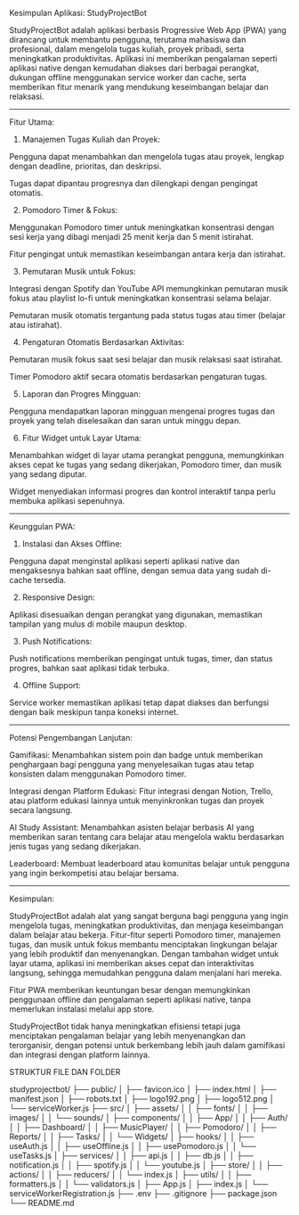 Kesimpulan Aplikasi: StudyProjectBot

StudyProjectBot adalah aplikasi berbasis Progressive Web App (PWA) yang dirancang untuk membantu pengguna, terutama mahasiswa dan profesional, dalam mengelola tugas kuliah, proyek pribadi, serta meningkatkan produktivitas. Aplikasi ini memberikan pengalaman seperti aplikasi native dengan kemudahan diakses dari berbagai perangkat, dukungan offline menggunakan service worker dan cache, serta memberikan fitur menarik yang mendukung keseimbangan belajar dan relaksasi.


---

Fitur Utama:

1. Manajemen Tugas Kuliah dan Proyek:

Pengguna dapat menambahkan dan mengelola tugas atau proyek, lengkap dengan deadline, prioritas, dan deskripsi.

Tugas dapat dipantau progresnya dan dilengkapi dengan pengingat otomatis.



2. Pomodoro Timer & Fokus:

Menggunakan Pomodoro timer untuk meningkatkan konsentrasi dengan sesi kerja yang dibagi menjadi 25 menit kerja dan 5 menit istirahat.

Fitur pengingat untuk memastikan keseimbangan antara kerja dan istirahat.



3. Pemutaran Musik untuk Fokus:

Integrasi dengan Spotify dan YouTube API memungkinkan pemutaran musik fokus atau playlist lo-fi untuk meningkatkan konsentrasi selama belajar.

Pemutaran musik otomatis tergantung pada status tugas atau timer (belajar atau istirahat).



4. Pengaturan Otomatis Berdasarkan Aktivitas:

Pemutaran musik fokus saat sesi belajar dan musik relaksasi saat istirahat.

Timer Pomodoro aktif secara otomatis berdasarkan pengaturan tugas.



5. Laporan dan Progres Mingguan:

Pengguna mendapatkan laporan mingguan mengenai progres tugas dan proyek yang telah diselesaikan dan saran untuk minggu depan.



6. Fitur Widget untuk Layar Utama:

Menambahkan widget di layar utama perangkat pengguna, memungkinkan akses cepat ke tugas yang sedang dikerjakan, Pomodoro timer, dan musik yang sedang diputar.

Widget menyediakan informasi progres dan kontrol interaktif tanpa perlu membuka aplikasi sepenuhnya.





---

Keunggulan PWA:

1. Instalasi dan Akses Offline:

Pengguna dapat menginstal aplikasi seperti aplikasi native dan mengaksesnya bahkan saat offline, dengan semua data yang sudah di-cache tersedia.



2. Responsive Design:

Aplikasi disesuaikan dengan perangkat yang digunakan, memastikan tampilan yang mulus di mobile maupun desktop.



3. Push Notifications:

Push notifications memberikan pengingat untuk tugas, timer, dan status progres, bahkan saat aplikasi tidak terbuka.



4. Offline Support:

Service worker memastikan aplikasi tetap dapat diakses dan berfungsi dengan baik meskipun tanpa koneksi internet.





---

Potensi Pengembangan Lanjutan:

Gamifikasi: Menambahkan sistem poin dan badge untuk memberikan penghargaan bagi pengguna yang menyelesaikan tugas atau tetap konsisten dalam menggunakan Pomodoro timer.

Integrasi dengan Platform Edukasi: Fitur integrasi dengan Notion, Trello, atau platform edukasi lainnya untuk menyinkronkan tugas dan proyek secara langsung.

AI Study Assistant: Menambahkan asisten belajar berbasis AI yang memberikan saran tentang cara belajar atau mengelola waktu berdasarkan jenis tugas yang sedang dikerjakan.

Leaderboard: Membuat leaderboard atau komunitas belajar untuk pengguna yang ingin berkompetisi atau belajar bersama.



---

Kesimpulan:

StudyProjectBot adalah alat yang sangat berguna bagi pengguna yang ingin mengelola tugas, meningkatkan produktivitas, dan menjaga keseimbangan dalam belajar atau bekerja. Fitur-fitur seperti Pomodoro timer, manajemen tugas, dan musik untuk fokus membantu menciptakan lingkungan belajar yang lebih produktif dan menyenangkan. Dengan tambahan widget untuk layar utama, aplikasi ini memberikan akses cepat dan interaktivitas langsung, sehingga memudahkan pengguna dalam menjalani hari mereka.

Fitur PWA memberikan keuntungan besar dengan memungkinkan penggunaan offline dan pengalaman seperti aplikasi native, tanpa memerlukan instalasi melalui app store.

StudyProjectBot tidak hanya meningkatkan efisiensi tetapi juga menciptakan pengalaman belajar yang lebih menyenangkan dan terorganisir, dengan potensi untuk berkembang lebih jauh dalam gamifikasi dan integrasi dengan platform lainnya.

STRUKTUR FILE DAN FOLDER

studyprojectbot/
├── public/
│   ├── favicon.ico
│   ├── index.html
│   ├── manifest.json
│   ├── robots.txt
│   ├── logo192.png
│   ├── logo512.png
│   └── serviceWorker.js
├── src/
│   ├── assets/
│   │   ├── fonts/
│   │   ├── images/
│   │   └── sounds/
│   ├── components/
│   │   ├── App/
│   │   ├── Auth/
│   │   ├── Dashboard/
│   │   ├── MusicPlayer/
│   │   ├── Pomodoro/
│   │   ├── Reports/
│   │   ├── Tasks/
│   │   └── Widgets/
│   ├── hooks/
│   │   ├── useAuth.js
│   │   ├── useOffline.js
│   │   ├── usePomodoro.js
│   │   └── useTasks.js
│   ├── services/
│   │   ├── api.js
│   │   ├── db.js
│   │   ├── notification.js
│   │   ├── spotify.js
│   │   └── youtube.js
│   ├── store/
│   │   ├── actions/
│   │   ├── reducers/
│   │   └── index.js
│   ├── utils/
│   │   ├── formatters.js
│   │   └── validators.js
│   ├── App.js
│   ├── index.js
│   └── serviceWorkerRegistration.js
├── .env
├── .gitignore
├── package.json
└── README.md
